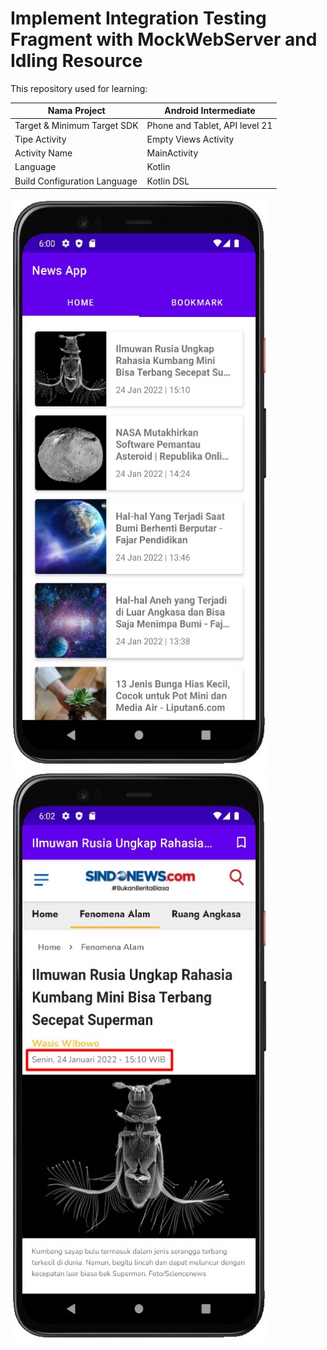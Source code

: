 # Implement Integration Testing Fragment with MockWebServer and Idling Resource

This repository used for learning:

| Nama Project                  | Android Intermediate           |
|-------------------------------|--------------------------------|
| Target & Minimum Target SDK   | Phone and Tablet, API level 21 |
| Tipe Activity                 | Empty Views Activity           | 
| Activity Name                 | MainActivity                   |
| Language                      | Kotlin                         |
| Build Configuration Language  | Kotlin DSL                     |

<img src="preview_1.jpeg" alt="Preview 1" width="411" height="914">
<img src="preview_2.jpeg" alt="Preview 1" width="411" height="914">